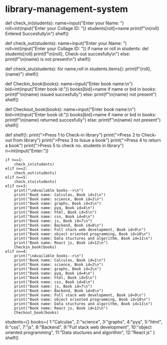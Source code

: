 # library-management-system

def check_in(students):
    name=input("Enter your Name: ")
    roll=int(input("Enter your Collage ID: "))
    students[roll]=name
    print(f"\n{roll} Entered Succesfully\n")
    shelf()
    
def check_out(students):
    name=input("Enter your Name: ")
    roll=int(input("Enter your Collage ID: "))
    if name or roll in students:
        del students[roll]
        print(f"\n{roll}, Check-out succesfully\n")
    else:
        print(f"\n{name} is not present\n")
    shelf()    

def check_stu(students):
    for name,roll in students.items():
        print(f"{roll}, {name}")
    shelf()

def Checkin_book(books):
    name=input("Enter book name:\n")
    bid=int(input("Enter book id:"))
    books[bid]=name
    if name or bid in books:
        print(f"\n{name} issued succesfully")
    else:
        print(f"\n{name} not present")
    shelf()
    
def Checkout_book(books):
    name=input("Enter book name:\n")
    bid=int(input("Enter book id:"))
    books[bid]=name
    if name or bid in books:
        print(f"\n{name} returned succesfully")
    else:
        print(f"\n{name} not present")
    shelf()    
    
def shelf():
    print(">Press 1 to  Check-in library")
    print(">Press 2 to Check-out from library")
    print(">Press 3 to Issue a book")
    print(">Press 4 to return a book")
    print(">Press 5 to check no. students in library")
    n=int(input("Enter:"))
    
    if n==1:
        check_in(students)
    elif n==2:
        check_out(students)
    elif n==5:
        check_stu(students)
    elif n==3:
        print("\nAvailable books-->\n")
        print("Book name: Calculas, Book id=1\n")
        print("Book name: science, Book id=2\n")
        print("Book name: graphs, Book id=3\n")
        print("Book name: pyq, Book id=4\n")
        print("Book name: html, Book id=5\n")
        print("Book name: css, Book id=6\n")
        print("Book name: js, Book id=7\n")
        print("Book name: Backend, Book id=8\n")
        print("Book name: Full stack web development, Book id=9\n")
        print("Book name: object oriented programming, Book id=10\n")
        print("Book name: Data stuctures and algorithm, Book id=11\n")
        print("Book name: React js, Book id=12\n")
        Checkin_book(books)
    elif n==4:
        print("\nAvailable books-->\n")
        print("Book name: Calculas, Book id=1\n")
        print("Book name: science, Book id=2\n")
        print("Book name: graphs, Book id=3\n")
        print("Book name: pyq, Book id=4\n")
        print("Book name: html, Book id=5\n")
        print("Book name: css, Book id=6\n")
        print("Book name: js, Book id=7\n")
        print("Book name: Backend, Book id=8\n")
        print("Book name: Full stack web development, Book id=9\n")
        print("Book name: object oriented programming, Book id=10\n")
        print("Book name: Data stuctures and algorithm, Book id=11\n")
        print("Book name: React js, Book id=12\n")
        Checkout_book(books)
    
students={}
books={
  1:"Calculas",
  2:"science",
  3:"graphs",
  4:"pyq",
  5:"html",
  6:"css",
  7:"js",
  8:"Backend",
  9:"Full stack web development",
  10:"object oriented programming",
  11:"Data stuctures and algorithm",
  12:"React js"
}
shelf()
